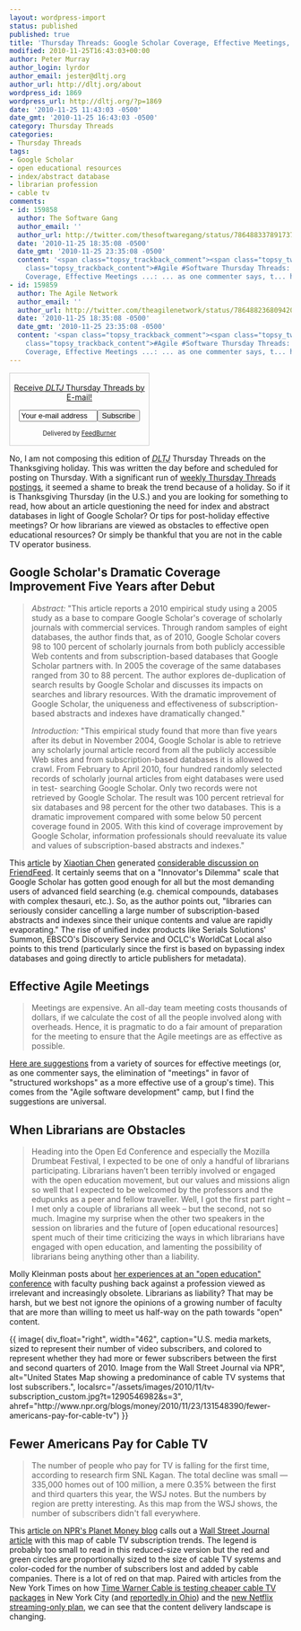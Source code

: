 ```yaml
---
layout: wordpress-import
status: published
published: true
title: 'Thursday Threads: Google Scholar Coverage, Effective Meetings, Librarians as Obstacles, Cable TV'
modified: 2010-11-25T16:43:03+00:00
author: Peter Murray
author_login: lyrdor
author_email: jester@dltj.org
author_url: http://dltj.org/about
wordpress_id: 1869
wordpress_url: http://dltj.org/?p=1869
date: '2010-11-25 11:43:03 -0500'
date_gmt: '2010-11-25 16:43:03 -0500'
category: Thursday Threads
categories:
- Thursday Threads
tags:
- Google Scholar
- open educational resources
- index/abstract database
- librarian profession
- cable tv
comments:
- id: 159858
  author: The Software Gang
  author_email: ''
  author_url: http://twitter.com/thesoftwaregang/status/7864883378917376
  date: '2010-11-25 18:35:08 -0500'
  date_gmt: '2010-11-25 23:35:08 -0500'
  content: '<span class="topsy_trackback_comment"><span class="topsy_twitter_username"><span
    class="topsy_trackback_content">#Agile #Software Thursday Threads: Google Scholar
    Coverage, Effective Meetings ...: ... as one commenter says, t... http://bit.ly/e5uTYY</span></span>'
- id: 159859
  author: The Agile Network
  author_email: ''
  author_url: http://twitter.com/theagilenetwork/status/7864882368094209
  date: '2010-11-25 18:35:08 -0500'
  date_gmt: '2010-11-25 23:35:08 -0500'
  content: '<span class="topsy_trackback_comment"><span class="topsy_twitter_username"><span
    class="topsy_trackback_content">#Agile #Software Thursday Threads: Google Scholar
    Coverage, Effective Meetings ...: ... as one commenter says, t... http://bit.ly/e5uTYY</span></span>'
---
```

<div id="feedburner-thursday-threads-email-w47" class="wp-caption alignright" style="width: 250px;">
<form style="border:1px solid #ccc;padding:3px;text-align:center;" action="http://feedburner.google.com/fb/a/mailverify" method="post" target="popupwindow" onsubmit="window.open('http://feedburner.google.com/fb/a/mailverify?uri=thursday-threads', 'popupwindow', 'scrollbars=yes,width=550,height=520');return true">
<p><a href="http://feedburner.google.com/fb/a/mailverify?uri=thursday-threads&#038;loc=en_US" title="FeedBurner Email Subscription">Receive <i><acronym title="Disruptive Library Technology Jester">DLTJ</acronym></i> Thursday Threads by E-mail!</a></p>
<p><input type="text" style="width:140px" name="email" value="Your e-mail address" onFocus="if (this.defaultValue==this.value) this.value = ''"/><input type="hidden" value="thursday-threads" name="uri"/><input type="hidden" name="loc" value="en_US"/><input type="submit" value="Subscribe" />
<p style="font-size: 80%">Delivered by <a href="http://feedburner.google.com" target="_blank" title="Google Feedburner Service">FeedBurner</a></p>
</form>
</div>
<p> No, I am not composing this edition of <i><acronym title="Disruptive Library Technology Jester">DLTJ</acronym></i> Thursday Threads on the Thanksgiving holiday.  This was written the day before and scheduled for posting on Thursday.  With a significant run of <a href="/category/thursday-threads/">weekly Thursday Threads postings</a>, it seemed a shame to break the trend because of a holiday.  So if it is Thanksgiving Thursday (in the U.S.) and you are looking for something to read, how about an article questioning the need for index and abstract databases in light of Google Scholar?  Or tips for post-holiday effective meetings?  Or how librarians are viewed as obstacles to effective open educational resources?  Or simply be thankful that you are not in the cable TV operator business.<br />
<!--more--></p>
<h2><a name="google_scholar">Google Scholar's Dramatic Coverage Improvement Five Years after Debut</a></h2>
<blockquote><p><i>Abstract:</i> "This article reports a 2010 empirical study using a 2005 study as a base to compare Google Scholar's coverage of scholarly journals with commercial services. Through random samples of eight databases, the author finds that, as of 2010, Google Scholar covers 98 to 100 percent of scholarly journals from both publicly accessible Web contents and from subscription-based databases that Google Scholar partners with. In 2005 the coverage of the same databases ranged from 30 to 88 percent. The author explores de-duplication of search results by Google Scholar and discusses its impacts on searches and library resources. With the dramatic improvement of Google Scholar, the uniqueness and effectiveness of subscription-based abstracts and indexes have dramatically changed."</p>
<p><i>Introduction:</i> "This empirical study found that more than five years after its debut in November 2004, Google Scholar is able to retrieve any scholarly journal article record from all the publicly accessible Web sites and from subscription-based databases it is allowed to crawl. From February to April 2010, four hundred randomly selected records of scholarly journal articles from eight databases were used in test- searching Google Scholar. Only two records were not retrieved by Google Scholar. The result was 100 percent retrieval for six databases and 98 percent for the other two databases. This is a dramatic improvement compared with some below 50 percent coverage found in 2005. With this kind of coverage improvement by Google Scholar, information professionals should reevaluate its value and values of subscription-based abstracts and indexes."</p></blockquote>
<p>This <a href="http://www.sciencedirect.com/science?_ob=ArticleURL&amp;_udi=B6W63-511KB4Y-1&amp;_user=10&amp;_coverDate=12%2F31%2F2010&amp;_rdoc=1&amp;_fmt=high&amp;_orig=search&amp;_origin=search&amp;_sort=d&amp;_docanchor=&amp;view=c&amp;_acct=C000050221&amp;_version=1&amp;_urlVersion=0&amp;_userid=10&amp;md5=15edb41b063b49e7dc6fcd68b6c2562a&amp;searchtype=a" title="&039;Google Scholar's Dramatic Coverage Improvement Five Years after Debut&039; | Serials Review | ScienceDirect">article</a> by <a href="http://hilltop.bradley.edu/~chen/index.html" title="Xiaotian Chen's homepage">Xiaotian Chen</a> generated <a href="http://friendfeed.com/dltj/f796fded/google-scholar-dramatic-coverage-improvement" title="Google Scholar's Dramatic Coverage Improvement... - Peter Murray - FriendFeed">considerable discussion on FriendFeed</a>.  It certainly seems that on a "Innovator's Dilemma" scale that Google Scholar has gotten good enough for all but the most demanding users of advanced field searching (e.g. chemical compounds, databases with complex thesauri, etc.).  So, as the author points out, "libraries can seriously consider cancelling a large number of subscription-based abstracts and indexes since their unique contents and value are rapidly evaporating."  The rise of unified index products like Serials Solutions' Summon, EBSCO's Discovery Service and OCLC's WorldCat Local also points to this trend (particularly since the first is based on bypassing index databases and going directly to article publishers for metadata).</p>
<h2><a name="effective_meetings">Effective Agile Meetings</a></h2>
<blockquote><p>Meetings are expensive. An all-day team meeting costs thousands of dollars, if we calculate the cost of all the people involved along with overheads. Hence, it is pragmatic to do a fair amount of preparation for the meeting to ensure that the Agile meetings are as effective as possible.</p></blockquote>
<p><a href="http://www.infoq.com/news/2010/11/effective-agile-meetings" title="InfoQ: Effective Agile Meetings">Here are suggestions</a> from a variety of sources for effective meetings (or, as one commenter says, the elimination of "meetings" in favor of "structured workshops" as a more effective use of a group's time). This comes from the "Agile software development" camp, but I find the suggestions are universal.</p>
<h2><a name="librarians_as_obstacles">When Librarians are Obstacles</a></h2>
<blockquote><p>Heading into the Open Ed Conference and especially the Mozilla Drumbeat Festival, I expected to be one of only a handful of librarians participating. Librarians haven&rsquo;t been terribly involved or engaged with the open education movement, but our values and missions align so well that I expected to be welcomed by the professors and the edupunks as a peer and fellow traveller. Well, I got the first part right &ndash; I met only a couple of librarians all week &ndash; but the second, not so much. Imagine my surprise when the other two speakers in the session on libraries and the future of [open educational resources] spent much of their time criticizing the ways in which librarians have engaged with open education, and lamenting the possibility of librarians being anything other than a liability.</p></blockquote>
<p>Molly Kleinman posts about <a href="http://mollykleinman.com/2010/11/16/when-librarians-are-obstacles/" title="When librarians are obstacles | Molly Kleinman">her experiences at an "open education" conference</a> with faculty pushing back against a profession viewed as irrelevant and increasingly obsolete.  Librarians as liability?  That may be harsh, but we best not ignore the opinions of a growing number of faculty that are more than willing to meet us half-way on the path towards "open" content.</p>
<p>{{ image(
    div_float="right",
    width="462",
    caption="U.S. media markets, sized to represent their number of video subscribers, and colored to represent whether they had more or fewer subscribers between the first and second quarters of 2010. Image from the Wall Street Journal via NPR",
    alt="United States Map showing a predominance of cable TV systems that lost subscribers.",
    localsrc="/assets/images/2010/11/tv-subscription_custom.jpg?t=1290546982&s=3",
    ahref="http://www.npr.org/blogs/money/2010/11/23/131548390/fewer-americans-pay-for-cable-tv") }}<br />
<h2><a name="cable_tv">Fewer Americans Pay for Cable TV</a></h2>
<blockquote><p>The number of people who pay for TV is falling for the first time, according to research firm SNL Kagan. The total decline was small &mdash; 335,000 homes out of 100 million, a mere 0.35% between the first and third quarters this year, the WSJ notes. But the numbers by region are pretty interesting. As this map from the WSJ shows, the number of subscribers didn't fall everywhere.</p></blockquote>
<p>This <a href="http://www.npr.org/blogs/money/2010/11/23/131548390/fewer-americans-pay-for-cable-tv" title="Fewer Americans Pay For Cable TV : Planet Money : NPR">article on NPR's Planet Money blog</a> calls out a <a href="http://online.wsj.com/article/SB10001424052748703567304575628831283366798.html" title="Cities Cut Cable Cord - U.S. Media Markets Map - Infographic - WSJ.com">Wall Street Journal article</a> with this map of cable TV subscription trends.  The legend is probably too small to read in this reduced-size version but the red and green circles are proportionally sized to the size of cable TV systems and color-coded for the number of subscribers lost and added by cable companies.  There is a lot of red on that map.  Paired with articles from the New York Times on how <a href="http://www.nytimes.com/2010/11/19/business/media/19warner.html" title="Time Warner Cable to Test Cheaper TV Package | New York Times">Time Warner Cable is testing cheaper cable TV packages</a> in New York City (and <a href="http://gothamist.com/2010/11/19/time_warner_cable_tries_to_appeal_t.php" title="Time Warner Cable Tries To Appeal To &039;Cord Cutters&039; | Gothamist">reportedly in Ohio</a>) and the <a href="http://www.nytimes.com/2010/11/23/technology/23netflix.html" title="Netflix Introduces Online-Only Subscription | New York Times">new Netflix streaming-only plan</a>, we can see that the content delivery landscape is changing.  </p>
